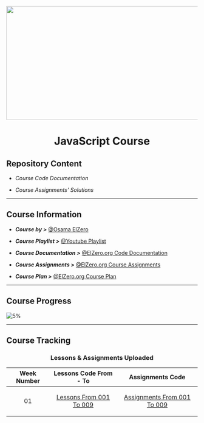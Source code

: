 <p  align="center">

<img  src="https://www.tutorialrepublic.com/lib/images/javascript-illustration.png"  height="300px"  width  ="800px">

</p>

# <p  align="center"> JavaScript Course </p>

## Repository Content

- _Course Code Documentation_

- _Course Assignments' Solutions_

---

## Course Information

- **_Course by >_** [@Osama ElZero](https://www.facebook.com/OsElzero)

- **_Course Playlist >_** [@Youtube Playlist](https://www.youtube.com/playlist?list=PLDoPjvoNmBAx3kiplQR_oeDqLDBUDYwVv)

- **_Course Documentation >_** [@ElZero.org Code Documentation](https://elzero.org/category/courses/javascript-bootcamp/)

- **_Course Assignments >_** [@ElZero.org Course Assignments](https://elzero.org/category/assignments/javascript-bootcamp-assignments/)

- **_Course Plan >_** [@ElZero.org Course Plan](https://elzero.org/study/javascript-bootcamp-2021-study-plan/)

---

## Course Progress

![5%](https://progress-bar.dev/5?title=Progress)

---

## Course Tracking

<div align = "center">

### Lessons & Assignments Uploaded

| Week Number                | Lessons Code From - To                                                                                                                          | Assignments Code                                                                                                                                            |
| -------------------------- | ----------------------------------------------------------------------------------------------------------------------------------------------- | ----------------------------------------------------------------------------------------------------------------------------------------------------------- |
| <p align="center"> 01 </p> | <p align="center"> [Lessons From 001 To 009](https://github.com/GeorgeBeshay/JavaScript/tree/main/Lessons/Lessons%20From%20001%20To%20009) </p> | <p align="center"> [Assignments From 001 To 009](https://github.com/GeorgeBeshay/JavaScript/tree/main/Assignments/Assignments%20From%20001%20To%20009) </p> |

</div>
